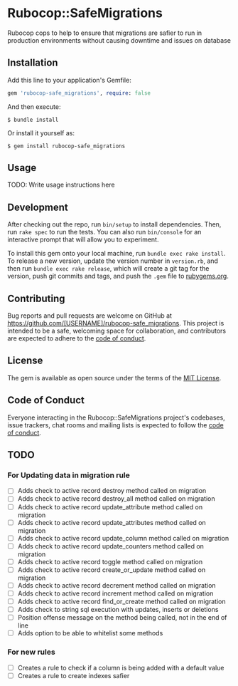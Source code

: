 # Rubocop::SafeMigrations

Rubocop cops to help to ensure that migrations are safier to run in production environments without causing downtime and issues on database

## Installation

Add this line to your application's Gemfile:

```ruby
gem 'rubocop-safe_migrations', require: false
```

And then execute:

    $ bundle install

Or install it yourself as:

    $ gem install rubocop-safe_migrations

## Usage

TODO: Write usage instructions here

## Development

After checking out the repo, run `bin/setup` to install dependencies. Then, run `rake spec` to run the tests. You can also run `bin/console` for an interactive prompt that will allow you to experiment.

To install this gem onto your local machine, run `bundle exec rake install`. To release a new version, update the version number in `version.rb`, and then run `bundle exec rake release`, which will create a git tag for the version, push git commits and tags, and push the `.gem` file to [rubygems.org](https://rubygems.org).

## Contributing

Bug reports and pull requests are welcome on GitHub at https://github.com/[USERNAME]/rubocop-safe_migrations. This project is intended to be a safe, welcoming space for collaboration, and contributors are expected to adhere to the [code of conduct](https://github.com/[USERNAME]/rubocop-safe_migrations/blob/master/CODE_OF_CONDUCT.md).


## License

The gem is available as open source under the terms of the [MIT License](https://opensource.org/licenses/MIT).

## Code of Conduct

Everyone interacting in the Rubocop::SafeMigrations project's codebases, issue trackers, chat rooms and mailing lists is expected to follow the [code of conduct](https://github.com/[USERNAME]/rubocop-safe_migrations/blob/master/CODE_OF_CONDUCT.md).

## TODO

### For Updating data in migration rule
- [ ] Adds check to active record destroy method called on migration
- [ ] Adds check to active record destroy_all method called on migration
- [ ] Adds check to active record update_attribute method called on migration
- [ ] Adds check to active record update_attributes method called on migration
- [ ] Adds check to active record update_column method called on migration
- [ ] Adds check to active record update_counters method called on migration
- [ ] Adds check to active record toggle method called on migration
- [ ] Adds check to active record create_or_update method called on migration
- [ ] Adds check to active record decrement method called on migration
- [ ] Adds check to active record increment method called on migration
- [ ] Adds check to active record find_or_create method called on migration
- [ ] Adds check to string sql execution with updates, inserts or deletions
- [ ] Position offense message on the method being called, not in the end of line
- [ ] Adds option to be able to whitelist some methods

### For new rules
- [ ] Creates a rule to check if a column is being added with a default value
- [ ] Creates a rule to create indexes safier

